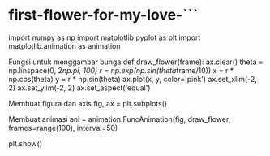 # first-flower-for-my-love-```
import numpy as np
import matplotlib.pyplot as plt
import matplotlib.animation as animation

Fungsi untuk menggambar bunga
def draw_flower(frame):
    ax.clear()
    theta = np.linspace(0, 2*np.pi, 100)
    r = np.exp(np.sin(theta*frame/10))
    x = r * np.cos(theta)
    y = r * np.sin(theta)
    ax.plot(x, y, color='pink')
    ax.set_xlim(-2, 2)
    ax.set_ylim(-2, 2)
    ax.set_aspect('equal')

Membuat figura dan axis
fig, ax = plt.subplots()

Membuat animasi
ani = animation.FuncAnimation(fig, draw_flower, frames=range(100), interval=50)

plt.show()
```
